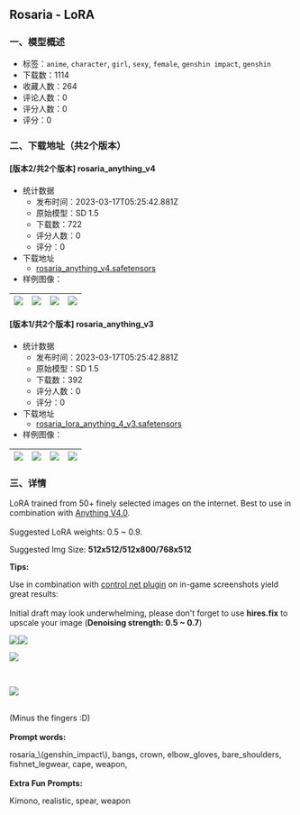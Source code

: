 ## Rosaria - LoRA
### 一、模型概述

- 标签：`anime`, `character`, `girl`, `sexy`, `female`, `genshin impact`, `genshin`
- 下载数：1114
- 收藏人数：264
- 评论人数：0
- 评分人数：0
- 评分：0

### 二、下载地址（共2个版本）

#### [版本2/共2个版本] rosaria_anything_v4

- 统计数据
  - 发布时间：2023-03-17T05:25:42.881Z
  - 原始模型：SD 1.5
  - 下载数：722
  - 评分人数：0
  - 评分：0
- 下载地址
  - [rosaria_anything_v4.safetensors](https://civitai.com/api/download/models/22328)
- 样例图像：

| <img src="https://image.civitai.com/xG1nkqKTMzGDvpLrqFT7WA/7600a2f4-f553-4e31-6479-8194d8731400/width=450/266697.jpeg" /> | <img src="https://image.civitai.com/xG1nkqKTMzGDvpLrqFT7WA/ffce6ecf-1908-46c2-6220-e0c7eb651400/width=450/240126.jpeg" /> | <img src="https://image.civitai.com/xG1nkqKTMzGDvpLrqFT7WA/3f0df5cb-1faf-4cef-60f0-5c8ce9e52b00/width=450/240893.jpeg" /> | <img src="https://image.civitai.com/xG1nkqKTMzGDvpLrqFT7WA/445a7eea-e57b-4dcb-4483-33bb1f1cf800/width=450/240145.jpeg" /> |
| ---- | ---- | ---- | ---- |

#### [版本1/共2个版本] rosaria_anything_v3

- 统计数据
  - 发布时间：2023-03-17T05:25:42.881Z
  - 原始模型：SD 1.5
  - 下载数：392
  - 评分人数：0
  - 评分：0
- 下载地址
  - [rosaria_lora_anything_4_v3.safetensors](https://civitai.com/api/download/models/20961)
- 样例图像：

| <img src="https://image.civitai.com/xG1nkqKTMzGDvpLrqFT7WA/445a7eea-e57b-4dcb-4483-33bb1f1cf800/width=450/224612.jpeg" /> | <img src="https://image.civitai.com/xG1nkqKTMzGDvpLrqFT7WA/86173fe4-c30c-4190-9546-851edccb5a00/width=450/224616.jpeg" /> | <img src="https://image.civitai.com/xG1nkqKTMzGDvpLrqFT7WA/42b3f2a3-dbd6-4651-3a66-bf343739cd00/width=450/227419.jpeg" /> | <img src="https://image.civitai.com/xG1nkqKTMzGDvpLrqFT7WA/835b4091-b27d-499f-0d31-be4a0a12be00/width=450/224617.jpeg" /> |
| ---- | ---- | ---- | ---- |


### 三、详情
<p>LoRA trained from 50+ finely selected images on the internet. Best to use in combination with <a target="_blank" rel="ugc" href="https://huggingface.co/andite/anything-v4.0">Anything V4.0</a>.<br /><br />Suggested LoRA weights: 0.5 ~ 0.9.</p><p>Suggested Img Size: <strong>512x512/512x800/768x512</strong><br /></p><p><strong>Tips:</strong></p><p>Use in combination with <a target="_blank" rel="ugc" href="https://github.com/Mikubill/sd-webui-controlnet">control net plugin</a> on in-game screenshots yield great results:<br /><br />Initial draft may look underwhelming, please don't forget to use <strong>hires.fix</strong> to upscale your image (<strong>Denoising strength: 0.5 ~ 0.7</strong>)</p><img src="https://imagecache.civitai.com/xG1nkqKTMzGDvpLrqFT7WA/a4c3508b-855b-425b-f367-bcda2879ac00/width=525/a4c3508b-855b-425b-f367-bcda2879ac00" /><img src="https://imagecache.civitai.com/xG1nkqKTMzGDvpLrqFT7WA/9dcde17d-5362-4725-c722-0b1150988700/width=525/9dcde17d-5362-4725-c722-0b1150988700" /><p></p><img src="https://imagecache.civitai.com/xG1nkqKTMzGDvpLrqFT7WA/7ef78cd3-46a4-4868-1cbb-d50e29b63100/width=525/7ef78cd3-46a4-4868-1cbb-d50e29b63100" /><p><br /></p><img src="https://imagecache.civitai.com/xG1nkqKTMzGDvpLrqFT7WA/23ef0829-72ca-49df-ee84-11cc964fc200/width=525/23ef0829-72ca-49df-ee84-11cc964fc200" /><p><br />(Minus the fingers :D)<br /><br /><strong>Prompt words:</strong></p><p>rosaria_\(genshin_impact\), bangs, crown, elbow_gloves, bare_shoulders, fishnet_legwear, cape, weapon,<br /><br /><strong>Extra Fun Prompts:</strong></p><p>Kimono, realistic, spear, weapon</p>